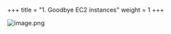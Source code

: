 +++
title = "1. Goodbye EC2 instances"
weight = 1
+++


![image.png](/images/008-viii-clean-it-up/33-410112-image.png)


